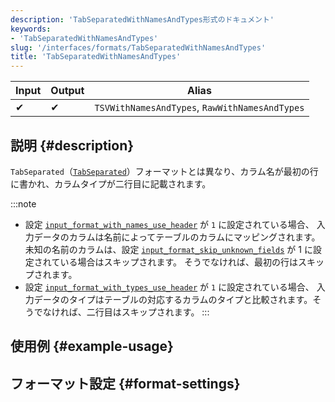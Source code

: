 ```yaml
---
description: 'TabSeparatedWithNamesAndTypes形式のドキュメント'
keywords:
- 'TabSeparatedWithNamesAndTypes'
slug: '/interfaces/formats/TabSeparatedWithNamesAndTypes'
title: 'TabSeparatedWithNamesAndTypes'
---
```




| Input | Output | Alias                                          |
|-------|--------|------------------------------------------------|
|     ✔    |     ✔     | `TSVWithNamesAndTypes`, `RawWithNamesAndTypes` |

## 説明 {#description}

`TabSeparated`（[`TabSeparated`](./TabSeparated.md)）フォーマットとは異なり、カラム名が最初の行に書かれ、カラムタイプが二行目に記載されます。

:::note
- 設定 [`input_format_with_names_use_header`](../../../operations/settings/settings-formats.md/#input_format_with_names_use_header) が `1` に設定されている場合、
入力データのカラムは名前によってテーブルのカラムにマッピングされます。未知の名前のカラムは、設定 [`input_format_skip_unknown_fields`](../../../operations/settings/settings-formats.md/#input_format_skip_unknown_fields) が 1 に設定されている場合はスキップされます。
そうでなければ、最初の行はスキップされます。
- 設定 [`input_format_with_types_use_header`](../../../operations/settings/settings-formats.md/#input_format_with_types_use_header) が `1` に設定されている場合、
入力データのタイプはテーブルの対応するカラムのタイプと比較されます。そうでなければ、二行目はスキップされます。
:::

## 使用例 {#example-usage}

## フォーマット設定 {#format-settings}
